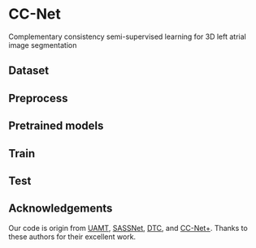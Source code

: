 # CC-Net
Complementary consistency semi-supervised learning for 3D left atrial image segmentation

## Dataset

## Preprocess

## Pretrained models

## Train

## Test

## Acknowledgements
Our code is origin from [UAMT](https://github.com/yulequan/UA-MT), [SASSNet](https://github.com/kleinzcy/SASSnet), [DTC](https://github.com/HiLab-git/DTC), and [CC-Net+](https://github.com/ycwu1997/MC-Net). Thanks to these authors for their excellent work.

